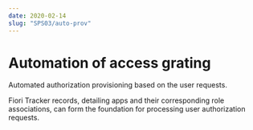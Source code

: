 ```yaml
---
date: 2020-02-14
slug: "SPS03/auto-prov"
---
```

# Automation of access grating

Automated authorization provisioning based on the user requests.

<!-- more -->

Fiori Tracker records, detailing apps and their corresponding role associations, can form the foundation for processing user authorization requests.
